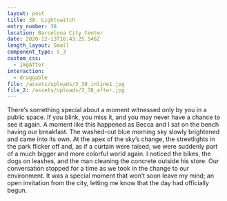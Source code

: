 ```yaml
---
layout: post
title: 38. Lightswitch
entry_number: 38
location: Barcelona City Center
date: 2020-12-13T16:43:25.546Z
length_layout: Small
component_type: s_3
custom_css:
  - ImgAfter
interaction:
  - draggable
file: /assets/uploads/3_38_inline1.jpg
file_2: /assets/uploads/3_38_after.jpg
---
```

<a class="E38_I1">There’s something special about a moment witnessed only by you in a public space.</a> If you blink, you miss it, and you may never have a chance to see it again. A moment like this happened as Becca and I sat on the bench having our breakfast. The washed-out blue morning sky slowly brightened and came into its own. At the apex of the sky’s change, the streetlights in the park flicker off and, as if a curtain were raised, we were suddenly part of a much bigger and more colorful world again. I noticed the bikes, the dogs on leashes, and the man cleaning the concrete outside his store. Our conversation stopped for a time as we took in the change to our environment. It was a special moment that won’t soon leave my mind; an open invitation from the city, letting me know that the day had officially begun.